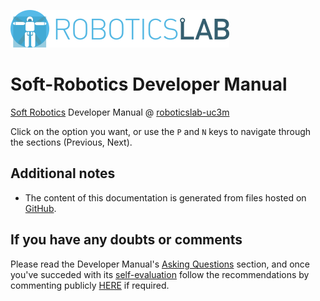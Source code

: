 [![roboticslab-uc3m logo](fig/roboticslab-banner-350px.png)](https://github.com/roboticslab-uc3m)

# Soft-Robotics Developer Manual

[Soft Robotics](http://roboticslab.uc3m.es/roboticslab/researchtopic/soft-robotics) Developer Manual @ [roboticslab-uc3m](https://github.com/roboticslab-uc3m)

Click on the option you want, or use the `P` and `N` keys to navigate through the sections (Previous, Next).

## Additional notes

* The content of this documentation is generated from files hosted on [GitHub](https://github.com/roboticslab-uc3m/soft-robotics-developer-manual).

## If you have any doubts or comments

Please read the Developer Manual's [Asking Questions](https://robots.uc3m.es/developer-manual/asking-questions.html) section, and once you've succeded with its [self-evaluation](https://robots.uc3m.es/developer-manual/asking-questions.html#self-evaluation-time) follow the recommendations by commenting publicly [HERE](https://github.com/roboticslab-uc3m/soft-robotics-developer-manual/issues/new) if required.
